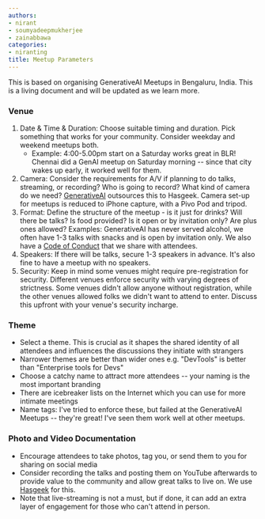 ```yaml
---
authors:
- nirant
- soumyadeepmukherjee
- zainabbawa
categories:
- niranting
title: Meetup Parameters
---
```


This is based on organising GenerativeAI Meetups in Bengaluru, India. This is a living document and will be updated as we learn more.

### Venue
1. Date & Time & Duration: Choose suitable timing and duration. Pick something that works for your community. Consider weekday and weekend meetups both.
    - Example: 4:00-5.00pm start on a Saturday works great in BLR! Chennai did a GenAI meetup on Saturday morning -- since that city wakes up early, it worked well for them.
1. Camera: Consider the requirements for A/V if planning to do talks, streaming, or recording? Who is going to record? What kind of camera do we need? [GenerativeAI](https://nirantk.com/community) outsources this to Hasgeek. Camera set-up for meetups is reduced to iPhone capture, with a Pivo Pod and tripod. 
1. Format: Define the structure of the meetup - is it just for drinks? Will there be talks? Is food provided? Is it open or by invitation only? Are plus ones allowed?
Examples: GenerativeAI has never served alcohol, we often have 1-3 talks with snacks and is open by invitation only. We also have a [Code of Conduct](https://hasgeek.com/about/policy/code) that we share with attendees.
1. Speakers: If there will be talks, secure 1-3 speakers in advance. It's also fine to have a meetup with no speakers.
1. Security: Keep in mind some venues might require pre-registration for security. Different venues enforce security with varying degrees of strictness. Some venues didn't allow anyone without registration, while the other venues allowed folks we didn't want to attend to enter. Discuss this upfront with your venue's security incharge.

### Theme
- Select a theme. This is crucial as it shapes the shared identity of all attendees and influences the discussions they initiate with strangers
- Narrower themes are better than wider ones e.g. "DevTools" is better than "Enterprise tools for Devs"
- Choose a catchy name to attract more attendees -- your naming is the most important branding
- There are icebreaker lists on the Internet which you can use for more intimate meetings
- Name tags: I've tried to enforce these, but failed at the GenerativeAI Meetups -- they're great! I've seen them work well at other meetups.

### Photo and Video Documentation
- Encourage attendees to take photos, tag you, or send them to you for sharing on social media
- Consider recording the talks and posting them on YouTube afterwards to provide value to the community and allow great talks to live on. We use [Hasgeek](https://hasgeek.com/) for this.
- Note that live-streaming is not a must, but if done, it can add an extra layer of engagement for those who can't attend in person.

